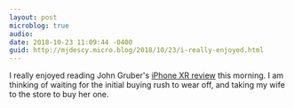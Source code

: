 ```yaml
---
layout: post
microblog: true
audio: 
date: 2018-10-23 11:09:44 -0400
guid: http://mjdescy.micro.blog/2018/10/23/i-really-enjoyed.html
---
```

I really enjoyed reading John Gruber's [iPhone XR review](https://daringfireball.net/2018/10/the_iphone_xr) this morning. I am thinking of waiting for the initial buying rush to wear off, and taking my wife to the store to buy her one.

